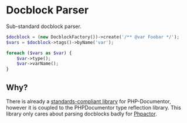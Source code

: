 Docblock Parser
===============

Sub-standard docblock parser.

```php
$docblock = (new DocblockFactory())->create('/** @var Foobar */');
$vars = $docblock->tags()->byName('var');

foreach ($vars as $var) {
    $var->type();
    $var->varName();
}
```

Why?
----

There is already a [standards-compliant
library](https://github.com/phpDocumentor/ReflectionDocBlock) for
PHP-Documentor, however it is coupled to the PHPDocumentor type reflection
library. This library only cares about parsing docblocks badly for
[Phpactor](https://github.com/phpactor/phpactor).
